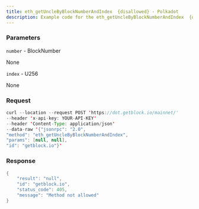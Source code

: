 ```yaml
---
title: eth_getUncleByBlockNumberAndIndex  {disallowed} - Polkadot
description: Example code for the eth_getUncleByBlockNumberAndIndex  {disallowed} json-rpc method. Сomplete guide on how to use eth_getUncleByBlockNumberAndIndex  {disallowed} json-rpc in GetBlock.io Web3 documentation.
---
```


### Parameters


`number` - BlockNumber

None

`index` - U256

None

### Request

``` java
curl --location --request POST 'https://dot.getblock.io/mainnet/' 
--header 'x-api-key: YOUR-API-KEY' 
--header 'Content-Type: application/json' 
--data-raw '{"jsonrpc": "2.0",
"method": "eth_getUncleByBlockNumberAndIndex",
"params": [null, null],
"id": "getblock.io"}'
```

###  Response

``` java
{
    "result": "null",
    "id": "getblock.io",
    "status_code": 405,
    "message": "Method not allowed"
}
```

